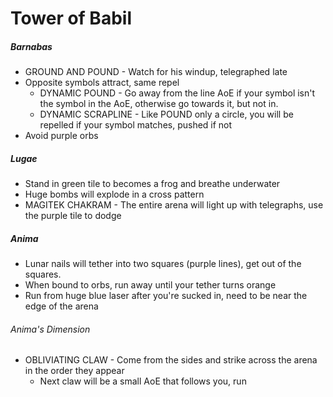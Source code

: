 # Tower of Babil

##### Barnabas

- GROUND AND POUND - Watch for his windup, telegraphed late
- Opposite symbols attract, same repel
  - DYNAMIC POUND - Go away from the line AoE if your symbol isn't the symbol in the AoE, otherwise go towards it, but not in.
  - DYNAMIC SCRAPLINE - Like POUND only a circle, you will be repelled if your symbol matches, pushed if not
- Avoid purple orbs

##### Lugae

- Stand in green tile to becomes a frog and breathe underwater
- Huge bombs will explode in a cross pattern
- MAGITEK CHAKRAM - The entire arena will light up with telegraphs, use the purple tile to dodge

##### Anima

- Lunar nails will tether into two squares (purple lines), get out of the squares.
- When bound to orbs, run away until your tether turns orange
- Run from huge blue laser after you're sucked in, need to be near the edge of the arena

###### Anima's Dimension

- OBLIVIATING CLAW - Come from the sides and strike across the arena in the order they appear
  - Next claw will be a small AoE that follows you, run
